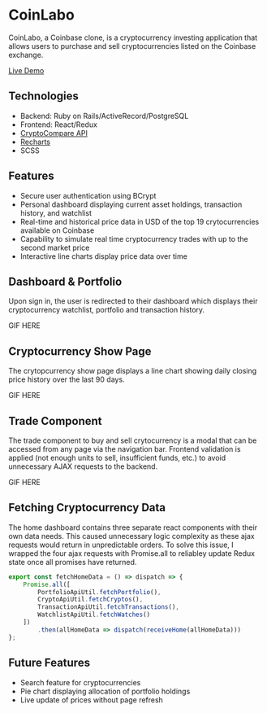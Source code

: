 # CoinLabo

CoinLabo, a Coinbase clone, is a cryptocurrency investing application that allows users to purchase and sell cryptocurrencies listed on the Coinbase exchange.

[Live Demo](http://coinbase-aa.herokuapp.com/)

## Technologies

* Backend: Ruby on Rails/ActiveRecord/PostgreSQL
* Frontend: React/Redux
* [CryptoCompare API](https://min-api.cryptocompare.com/)
* [Recharts](http://recharts.org/en-US)
* SCSS

## Features

* Secure user authentication using BCrypt
* Personal dashboard displaying current asset holdings, transaction history, and watchlist
* Real-time and historical price data in USD of the top 19 crytocurrencies available on Coinbase
* Capability to simulate real time cryptocurrency trades with up to the second market price
* Interactive line charts display price data over time

## Dashboard & Portfolio

Upon sign in, the user is redirected to their dashboard which displays their cryptocurrency watchlist, portfolio and transaction history.

GIF HERE

## Cryptocurrency Show Page

The crytopcurrency show page displays a line chart showing daily closing price history over the last 90 days.

GIF HERE

## Trade Component

The trade component to buy and sell crytocurrency is a modal that can be accessed from any page via the navigation bar. Frontend validation is applied (not enough units to sell, insufficient funds, etc.) to avoid unnecessary AJAX requests to the backend.

GIF HERE

## Fetching Cryptocurrency Data

The home dashboard contains three separate react components with their own data needs. This caused unnecessary logic complexity as these ajax requests would return in unpredictable orders. To solve this issue, I wrapped the four ajax requests with Promise.all to reliabley update Redux state once all promises have returned.

```javascript
export const fetchHomeData = () => dispatch => {
    Promise.all([
        PortfolioApiUtil.fetchPortfolio(),
        CryptoApiUtil.fetchCryptos(),
        TransactionApiUtil.fetchTransactions(),
        WatchlistApiUtil.fetchWatches()
    ])
        .then(allHomeData => dispatch(receiveHome(allHomeData)))
};
```

## Future Features

* Search feature for cryptocurrencies
* Pie chart displaying allocation of portfolio holdings
* Live update of prices without page refresh